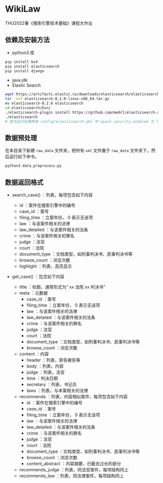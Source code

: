 # WikiLaw
THU2022春《搜索引擎技术基础》课程大作业
## 依赖及安装方法
- python3 库
```sh
pip install bs4
pip install elasticsearch
pip install django
```
- java jdk
- Elastic Search
```sh
wget https://artifacts.elastic.co/downloads/elasticsearch/elasticsearch-8.2.0-linux-x86_64.tar.gz
tar -xvf elasticsearch-8.2.0-linux-x86_64.tar.gz
mv elasticsearch-8.2.0 elasticsearch
cd elasticsearch/bin/
./elasticsearch-plugin install https://github.com/medcl/elasticsearch-analysis-ik/releases/download/v8.2.0/elasticsearch-analysis-ik-8.2.0.zip
./elasticsearch
# 首次运行后需修改 config/elasticsearch.yml 中 xpack.security.enabled 为 false
```

## 数据预处理
在本目录下新建 `raw_data` 文件夹，把所有 `xml` 文件置于 `raw_data` 文件夹下，然后运行如下命令。
```sh
python3 data_preprocess.py
```

## 数据返回格式
 - search_case() ：列表，每项包含如下内容
    - id ：案件在搜索引擎中的编号
    - case_id ：案号
    - filing_time ：立案年份， 0 表示无该项
    - law ：与该案件相关的法律
    - law_detailed ：与该案件相关的法条
    - crime ：与该案件相关的罪名
    - judge ：法官
    - court ：法院
    - document_type ：文档类型，如刑事判决书、民事判决书等
    - browse_count ：浏览次数
    - highlight ：列表，高亮显示

 - get_case() ：包含如下内容
    - title ：标题，通常形式为“ xx 法院 xx 判决书”
    - meta ：元数据
       - case_id ：案号
       - filing_time ：立案年份， 0 表示无该项
       - law ：与该案件相关的法律
       - law_detailed ：与该案件相关的法条
       - crime ：与该案件相关的罪名
       - judge ：法官
       - court ：法院
       - document_type ：文档类型，如刑事判决书、民事判决书等
       - browse_count ：浏览次数
    - content ：内容
       - header ：列表，原告被告等
       - body ：列表，内容
       - judge ：列表，法官
       - time ：判决日期
       - secretary ：列表，书记员
       - laws ：列表，与本案相关的法律
    - recommends ：列表，内容相似案件，每项包含如下内容
       - id ：案件在搜索引擎中的编号
       - case_id ：案号
       - filing_time ：立案年份， 0 表示无该项
       - law ：与该案件相关的法律
       - law_detailed ：与该案件相关的法条
       - crime ：与该案件相关的罪名
       - judge ：法官
       - court ：法院
       - document_type ：文档类型，如刑事判决书、民事判决书等
       - browse_count ：浏览次数
       - content_abstract ：内容摘要，已截去过长的部分
    - recommends_judge ：列表，同法官案件，每项结构同上
    - recommends_law ：列表，同法律案件，每项结构同上
